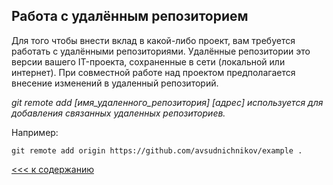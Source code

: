 ## Работа с удалённым репозиторием
Для того чтобы внести вклад в какой-либо проект, вам требуется работать с удалёнными репозиториями. Удалённые репозитории это версии вашего IT-проекта, сохраненные в сети (локальной или интернет). При совместной работе над проектом предполагается внесение изменений в удаленный репозиторий.

*git remote add [имя_удаленного_репозитория] [адрес] используется для добавления связанных удаленных репозиториев.*

Например:
```bash=
git remote add origin https://github.com/avsudnichnikov/example .
```
[<<< к содержанию](./readme.md)